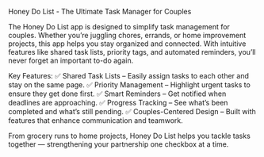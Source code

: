 Honey Do List - The Ultimate Task Manager for Couples

The Honey Do List app is designed to simplify task management for couples. Whether you’re juggling chores, errands, or home improvement projects, this app helps you stay organized and connected. With intuitive features like shared task lists, priority tags, and automated reminders, you’ll never forget an important to-do again.

Key Features:
✅ Shared Task Lists – Easily assign tasks to each other and stay on the same page.
✅ Priority Management – Highlight urgent tasks to ensure they get done first.
✅ Smart Reminders – Get notified when deadlines are approaching.
✅ Progress Tracking – See what’s been completed and what’s still pending.
✅ Couples-Centered Design – Built with features that enhance communication and teamwork.

From grocery runs to home projects, Honey Do List helps you tackle tasks together — strengthening your partnership one checkbox at a time.
